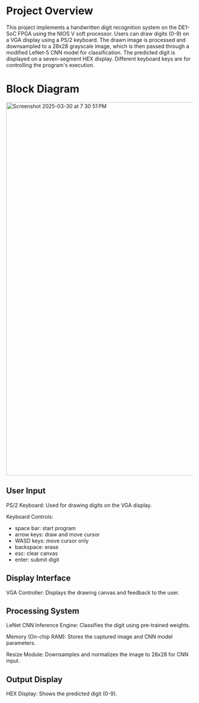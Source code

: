 # Project Overview

This project implements a handwritten digit recognition system on the DE1-SoC FPGA using the NIOS V soft processor. Users can draw digits (0-9) on a VGA display using a PS/2 keyboard. The drawn image is processed and downsampled to a 28x28 grayscale image, which is then passed through a modified LeNet-5 CNN model for classification. The predicted digit is displayed on a seven-segment HEX display. Different keyboard keys are for controlling the program's execution.

# Block Diagram

<img width="1008" alt="Screenshot 2025-03-30 at 7 30 51 PM" src="https://github.com/user-attachments/assets/ac5e835a-816f-4bdf-ab18-92c1b3b60ca3" />

## User Input
PS/2 Keyboard: Used for drawing digits on the VGA display.

Keyboard Controls:
- space bar:  start program
- arrow keys: draw and move cursor
- WASD keys:  move cursor only
- backspace:  erase
- esc:        clear canvas
- enter:      submit digit
  

## Display Interface
VGA Controller: Displays the drawing canvas and feedback to the user.

## Processing System
LeNet CNN Inference Engine: Classifies the digit using pre-trained weights.

Memory (On-chip RAM): Stores the captured image and CNN model parameters. 

Resize Module: Downsamples and normalizes the image to 28x28 for CNN input.

## Output Display
HEX Display: Shows the predicted digit (0-9).
